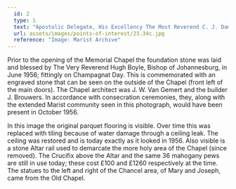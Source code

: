 ```yaml
---
  id: 2
  type: 1
  text: "Apostolic Delegate, His Excellency The Most Reverend C. J. Damiano, officiating Pontifical High Mass at the consecration of the Memorial Chapel in October 1956."
  url: assets/images/points-of-interest/23.34c.jpg
  reference: "Image: Marist Archive"
---
```

Prior to the opening of the Memorial Chapel the foundation stone was laid and blessed by The Very Reverend Hugh Boyle, Bishop of Johannesburg, in June 1956; fittingly on Champagnat Day. This is commemorated with an engraved stone that can be seen on the outside of the Chapel (front left of the main doors). The Chapel architect was J. W. Van Gemert and the builder J. Brouwers. In accordance with consecration ceremonies, they, along with the extended Marist community seen in this photograph, would have been present in October 1956.  

In this image the original parquet flooring is visible. Over time this was replaced with tiling because of water damage through a ceiling leak. The ceiling was restored and is today exactly as it looked in 1956. Also visible is a stone Altar rail used to demarcate the more holy area of the Chapel (since removed). The Crucifix above the Altar and the same 36 mahogany pews are still in use today; these cost £100 and £1260 respectively at the time. The statues to the left and right of the Chancel area, of Mary and Joseph, came from the Old Chapel.
